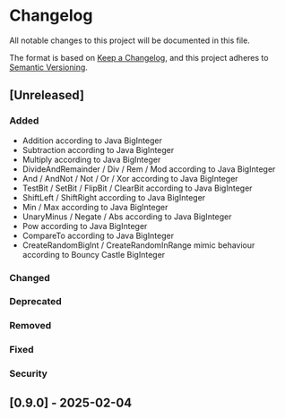 # Changelog

All notable changes to this project will be documented in this file.

The format is based on [Keep a Changelog](https://keepachangelog.com/en/1.1.0/),
and this project adheres to [Semantic Versioning](https://semver.org/spec/v2.0.0.html).

## [Unreleased]

### Added

- Addition according to Java BigInteger
- Subtraction according to Java BigInteger
- Multiply according to Java BigInteger
- DivideAndRemainder / Div / Rem / Mod according to Java BigInteger
- And / AndNot / Not / Or / Xor according to Java BigInteger 
- TestBit / SetBit / FlipBit / ClearBit according to Java BigInteger
- ShiftLeft / ShiftRight according to Java BigInteger
- Min / Max according to Java BigInteger
- UnaryMinus / Negate / Abs according to Java BigInteger
- Pow according to Java BigInteger
- CompareTo according to Java BigInteger
- CreateRandomBigInt / CreateRandomInRange mimic behaviour according to Bouncy Castle BigInteger

### Changed 
### Deprecated 
### Removed
### Fixed
### Security

## [0.9.0] - 2025-02-04

